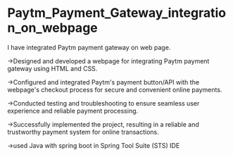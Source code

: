 # Paytm_Payment_Gateway_integration_on_webpage
I have integrated Paytm payment gateway on web page.

->Designed and developed a webpage for integrating Paytm payment gateway using HTML and CSS.

->Configured and integrated Paytm's payment button/API with the webpage's checkout process for secure and convenient online payments.

->Conducted testing and troubleshooting to ensure seamless user experience and reliable payment processing.

->Successfully implemented the project, resulting in a reliable and trustworthy payment system for online transactions.

->used Java with spring boot in Spring Tool Suite (STS) IDE
